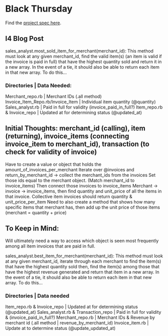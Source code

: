 # Black Thursday

Find the [project spec here](http://backend.turing.io/module1/projects/black_thursday/).

## I4 Blog Post 
sales_analyst.most_sold_item_for_merchant(merchant_id): This method must look at any given merchant_id, find the valid item(s) (an item is valid if the invoice is paid in full) that have the highest quantity sold and return it in a new array. In the event of a tie, it should also be able to return each item in that new array. To do this...

### Directories | Data Needed: 
Merchant_repo.rb | Merchant IDs (.all method)
Invoice_Item_Repo.rb/Invoice_Item | Individual item quantity (@quantity)
Sales_analyst.rb | Paid in full for validity  (invoice_paid_in_full?)
Item_repo.rb & Invoice_repo | Updated at for determining status (@updated_at)

## Initial Thoughts: merchant_id (calling), item (returning), invoice_items (connecting invoice_item to merchant_id), transaction (to check for validity of invoice)

Have to create a value or object that holds the amount_of_invoices_per_merchant
Iterate over @invoices and return_by_merchant_id → collect the merchant_ids from the invoices
Set those ids equal to the merchant object. (Match merchant_id to invoice_items)
Then connect those invoices to invoice_items
Merchant → invoice → invoice_items, then find quantity and unit_price of all the items in that invoice.
Collective item invoices should return quantity & unit_price_per_item
Need to also create a method that shows how many specific items that merchant has, then add up the unit price of those items (merchant = quantity + price)

## To Keep in Mind:
Will ultimately need a way to access which object is seen most frequently among all item invoices that are paid in full.

sales_analyst.best_item_for_merchant(merchant_id): This method must look at any given merchant_id, iterate through each merchant to find the item(s) that have the highest quantity sold then, find the item(s) among those that have the highest revenue generated and return that item in a new array. In the event of a tie, it should also be able to return each item in that new array. To do this…

### Directories | Data needed
Item_repo.rb & Invoice_repo | Updated at for determining status (@updated_at)
Sales_analyst.rb & Transaction_repo | Paid in full for validity &  (invoice_paid_in_full?)
Merchant_repo.rb | Merchant IDs & Revenue by merchant id (.all method | revenue_by_merchant_id)
Invoice_item.rb | Update at to determine status (@update_updated_at)

